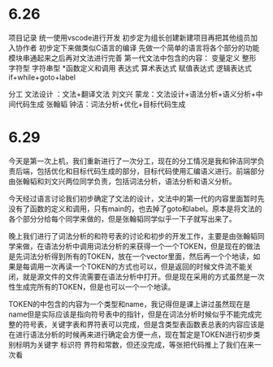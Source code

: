 # 6.26
项目记录
统一使用vscode进行开发
初步定为组长创建新建项目再把其他组员加入协作者
初步定下来做类似C语言的编译
先做一个简单的语言将各个部分的功能模块串通起来之后再对文法进行完善
第一代文法中包含的内容：
变量定义 整形 字符型 字符串型
*函数定义和调用
表达式 算术表达式 赋值表达式 逻辑表达式
if+while+goto+label

分工
文法设计 ：文法+翻译文法
刘文兴 蒙龙：文法设计+语法分析+语义分析+中间代码生成
张翰韬 钟洁：词法分析+优化+目标代码生成

# 6.29
今天是第一次上机，我们重新进行了一次分工，现在的分工情况是我和钟洁同学负责后端，包括优化和目标代码生成的部分，目标代码使用汇编语义进行。前端部分由张翰韬和刘文兴两位同学负责，包括词法分析，语法分析和语义分析。

今天经过语言讨论我们初步确定了文法的设计，文法中的第一代的内容里面暂时先没有了函数的定义和调用，只有main的，也去掉了goto和label。原本是将文法的各个部分分给每个同学来做的，但是张翰韬同学似乎一下子就写出来了。

晚上我们进行了词法分析的和符号表的讨论和初步的开发工作，主要是由张翰韬同学来做，在语法分析中调用词法分析的来获得一个一个TOKEN，但是现在的做法是先词法分析得到所有的TOKEN，放在一个vector里面，然后再一个个地读，如果是每调用一次再读一个TOKEN的方式也可以，但是返回的时候文件流不能关闭，就是源文件的文件流需要在语法分析中打开。但是现在采用的方式虽然是一次性生成完所有的TOKEN，但是也可以一个一个地读。

TOKEN的中包含的内容为一个类型和name，我记得但是课上讲过虽然现在是name但是实际应该是指向符号表中的指针，但是在词法分析时候似乎不能完成完整的符号表，关键字表和界符表可以完成，但是含类型表函数表总表的内容应该是在进行语法分析的时候再来进行确定会方便一点，现在暂定是TOKEN进行初步类别标明为关键字 标识符 界符和常数，但还没完成，等张把代码推上了我们在来一次看

